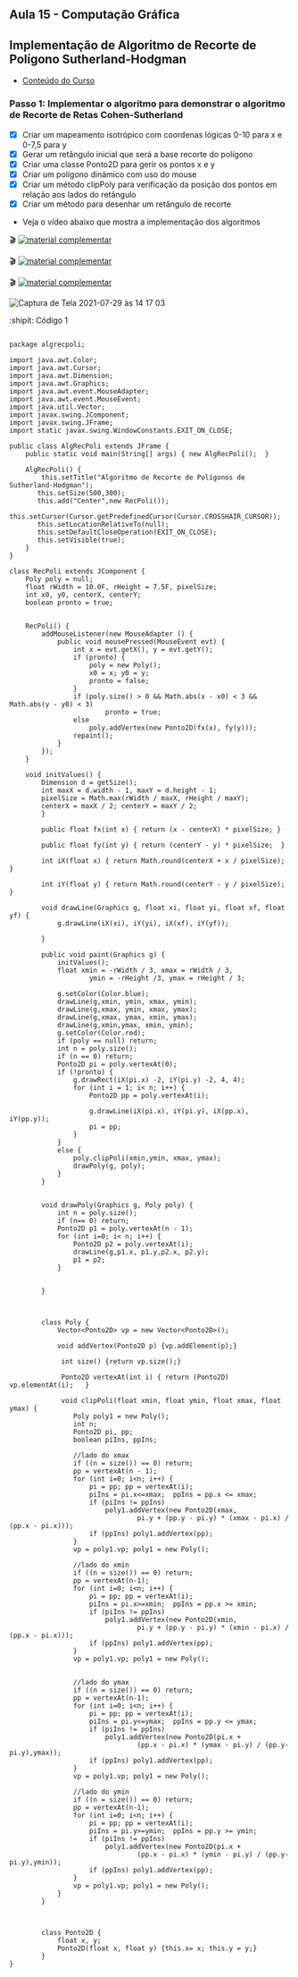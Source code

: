 ## Aula 15 - Computação Gráfica

## Implementação de Algoritmo de Recorte de Polígono Sutherland-Hodgman

- [Conteúdo do Curso](https://github.com/marcoswagner-commits/projetos_cg/blob/3e7133004a04b725d1041a53c2f84f1cb1af16b9/ApostilaCG2021_Modulo2.pdf)

### Passo 1: Implementar o algoritmo para demonstrar o algoritmo de Recorte de Retas Cohen-Sutherland
- [x] Criar um mapeamento isotrópico com coordenas lógicas 0-10 para x e 0-7,5 para y
- [x] Gerar um retângulo inicial que será a base recorte do polígono
- [x] Criar uma classe Ponto2D para gerir os pontos x e y
- [x] Criar um polígono dinâmico com uso do mouse
- [x] Criar um método clipPoly para verificação da posição dos pontos em relação aos lados do retângulo
- [x] Criar um método para desenhar um retângulo de recorte

- Veja o vídeo abaixo que mostra a implementação dos algoritmos
 
🎬
[![material complementar](https://github.com/marcoswagner-commits/projetos_cg/blob/cc6e41c33250a44aa967125b80f7be78c95b68c3/Capa_Aula14-15.png)](https://www.youtube.com/watch?v=i1OSeGl_V40)

🎬
[![material complementar](https://github.com/marcoswagner-commits/projetos_cg/blob/cc6e41c33250a44aa967125b80f7be78c95b68c3/Capa_Aula14-15.png)](https://www.youtube.com/watch?v=weyIdqPbIIQ)

🎬
[![material complementar](https://github.com/marcoswagner-commits/projetos_cg/blob/cc6e41c33250a44aa967125b80f7be78c95b68c3/Capa_Aula14-15.png)](https://www.youtube.com/watch?v=Xhtsto5M_p8)


![Captura de Tela 2021-07-29 às 14 17 03](https://user-images.githubusercontent.com/81576640/127536731-7f08e1f4-fcfd-42c4-9186-b5a7c9dadd0f.png)


:shipit: Código 1
```

package algrecpoli;

import java.awt.Color;
import java.awt.Cursor;
import java.awt.Dimension;
import java.awt.Graphics;
import java.awt.event.MouseAdapter;
import java.awt.event.MouseEvent;
import java.util.Vector;
import javax.swing.JComponent;
import javax.swing.JFrame;
import static javax.swing.WindowConstants.EXIT_ON_CLOSE;

public class AlgRecPoli extends JFrame {
    public static void main(String[] args) { new AlgRecPoli();  }
    
    AlgRecPoli() {
        this.setTitle("Algoritmo de Recorte de Polígonos de Sutherland-Hodgman");
       this.setSize(500,300);
       this.add("Center",new RecPoli());
       this.setCursor(Cursor.getPredefinedCursor(Cursor.CROSSHAIR_CURSOR));
       this.setLocationRelativeTo(null);
       this.setDefaultCloseOperation(EXIT_ON_CLOSE);
       this.setVisible(true);
    }
}

class RecPoli extends JComponent {
    Poly poly = null;
    float rWidth = 10.0F, rHeight = 7.5F, pixelSize;
    int x0, y0, centerX, centerY; 
    boolean pronto = true;
    
    
    RecPoli() {
        addMouseListener(new MouseAdapter () {
            public void mousePressed(MouseEvent evt) {
                int x = evt.getX(), y = evt.getY();
                if (pronto) {
                    poly = new Poly();
                    x0 = x; y0 = y;
                    pronto = false;
                }
                if (poly.size() > 0 && Math.abs(x - x0) < 3 && Math.abs(y - y0) < 3) 
                        pronto = true;
                else
                    poly.addVertex(new Ponto2D(fx(x), fy(y)));
                repaint();
            }
        });
    }
    
    void initValues() {
        Dimension d = getSize();
        int maxX = d.width - 1, maxY = d.height - 1;
        pixelSize = Math.max(rWidth / maxX, rHeight / maxY);
        centerX = maxX / 2; centerY = maxY / 2;
        }
    
        public float fx(int x) { return (x - centerX) * pixelSize; }
        
        public float fy(int y) { return (centerY - y) * pixelSize;  }
        
        int iX(float x) { return Math.round(centerX + x / pixelSize); }
        
        int iY(float y) { return Math.round(centerY - y / pixelSize);  }
        
        void drawLine(Graphics g, float xi, float yi, float xf, float yf) {
            g.drawLine(iX(xi), iY(yi), iX(xf), iY(yf));
            
        }
        
        public void paint(Graphics g) {
            initValues();
            float xmin = -rWidth / 3, xmax = rWidth / 3,
                    ymin = -rHeight /3, ymax = rHeight / 3;
            
            g.setColor(Color.blue);
            drawLine(g,xmin, ymin, xmax, ymin);
            drawLine(g,xmax, ymin, xmax, ymax);
            drawLine(g,xmax, ymax, xmin, ymax);
            drawLine(g,xmin,ymax, xmin, ymin);
            g.setColor(Color.red);
            if (poly == null) return;
            int n = poly.size();
            if (n == 0) return;
            Ponto2D pi = poly.vertexAt(0);
            if (!pronto) {
                g.drawRect(iX(pi.x) -2, iY(pi.y) -2, 4, 4);
                for (int i = 1; i< n; i++) {
                    Ponto2D pp = poly.vertexAt(i);
                    
                    g.drawLine(iX(pi.x), iY(pi.y), iX(pp.x), iY(pp.y));
                    pi = pp;
                }
            }
            else {
                poly.clipPoli(xmin,ymin, xmax, ymax);
                drawPoly(g, poly);
            }
        }
        
        
        void drawPoly(Graphics g, Poly poly) {
            int n = poly.size();
            if (n== 0) return;
            Ponto2D p1 = poly.vertexAt(n - 1);
            for (int i=0; i< n; i++) {
                Ponto2D p2 = poly.vertexAt(i);
                drawLine(g,p1.x, p1.y,p2.x, p2.y);
                p1 = p2;
            }
                
            
        }
        
        
        
        class Poly {
            Vector<Ponto2D> vp = new Vector<Ponto2D>();
            
            void addVertex(Ponto2D p) {vp.addElement(p);}
                    
             int size() {return vp.size();}   
             
             Ponto2D vertexAt(int i) { return (Ponto2D) vp.elementAt(i);   }
             
             void clipPoli(float xmin, float ymin, float xmax, float ymax) {
                Poly poly1 = new Poly();
                int n;
                Ponto2D pi, pp;
                boolean piIns, ppIns;

                //lado do xmax
                if ((n = size()) == 0) return;
                pp = vertexAt(n - 1);
                for (int i=0; i<n; i++) {
                    pi = pp; pp = vertexAt(i);
                    piIns = pi.x<=xmax;  ppIns = pp.x <= xmax; 
                    if (piIns != ppIns)
                        poly1.addVertex(new Ponto2D(xmax, 
                                pi.y + (pp.y - pi.y) * (xmax - pi.x) / (pp.x - pi.x)));
                    if (ppIns) poly1.addVertex(pp);
                }
                vp = poly1.vp; poly1 = new Poly();

                //lado do xmin
                if ((n = size()) == 0) return;
                pp = vertexAt(n-1);
                for (int i=0; i<n; i++) {
                    pi = pp; pp = vertexAt(i);
                    piIns = pi.x>=xmin;  ppIns = pp.x >= xmin; 
                    if (piIns != ppIns)
                        poly1.addVertex(new Ponto2D(xmin, 
                                pi.y + (pp.y - pi.y) * (xmin - pi.x) / (pp.x - pi.x)));
                    if (ppIns) poly1.addVertex(pp);
                }
                vp = poly1.vp; poly1 = new Poly();

                
                //lado do ymax
                if ((n = size()) == 0) return;
                pp = vertexAt(n-1);
                for (int i=0; i<n; i++) {
                    pi = pp; pp = vertexAt(i);
                    piIns = pi.y<=ymax;  ppIns = pp.y <= ymax; 
                    if (piIns != ppIns)
                        poly1.addVertex(new Ponto2D(pi.x + 
                                (pp.x - pi.x) * (ymax - pi.y) / (pp.y- pi.y),ymax));
                    if (ppIns) poly1.addVertex(pp);
                }
                vp = poly1.vp; poly1 = new Poly();

                //lado do ymin
                if ((n = size()) == 0) return;
                pp = vertexAt(n-1);
                for (int i=0; i<n; i++) {
                    pi = pp; pp = vertexAt(i);
                    piIns = pi.y>=ymin;  ppIns = pp.y >= ymin; 
                    if (piIns != ppIns)
                        poly1.addVertex(new Ponto2D(pi.x + 
                                (pp.x - pi.x) * (ymin - pi.y) / (pp.y- pi.y),ymin));
                    if (ppIns) poly1.addVertex(pp);
                }
                vp = poly1.vp; poly1 = new Poly();
            }
        }
        
        
        
        class Ponto2D {
            float x, y;
            Ponto2D(float x, float y) {this.x= x; this.y = y;}
        }
}


```



